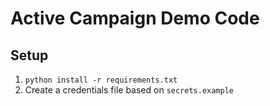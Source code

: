 # Active Campaign Demo Code

## Setup 


1. `python install -r requirements.txt`
1. Create a credentials file based on `secrets.example` 
 
```
